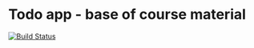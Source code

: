 # Todo app - base of course material
[![Build Status](https://travis-ci.org/skpeters87/kube-todo-cloud-app.svg?branch=master)](https://travis-ci.org/skpeters87/kube-todo-cloud-app)